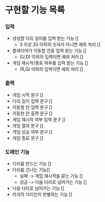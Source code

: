# 구현할 기능 목록

### 입력

- 생성할 다리 길이를 입력 받는 기능 []
  - 3 이상 20 이하의 숫자가 아니면 예외 처리 []
- 플레이어가 이동할 칸을 입력 받는 기능 []
  - (U,D) 이외의 입력이면 예외 처리 []
- 게임 재시작/종료 여부를 입력 받는 기능 []
  - (R,Q) 이외의 입력이면 예외 처리 []

### 출력

- 게임 시작 문구 []
- 다리 길이 입력 문구 []
- 이동할 칸 입력 문구 []
- 이동한 칸 출력 문구 []
- 게임 재시작 여부 입력 문구 []
- 게임 결과 문구 []
- 게임 성공 여부 문구 []
- 게임 종료 문구 []

### 도메인 기능

- 다리를 만드는 기능 []
- 다리를 건너는 기능[]
  - 실패 -> 게임 재시작을 묻는 기능 []
  - 성공 -> 다음 다리로 넘어가는 기능 []
- 다음 다리로 넘어가는 기능 []
- 마지막 다리인지 판별하는 기능 []

